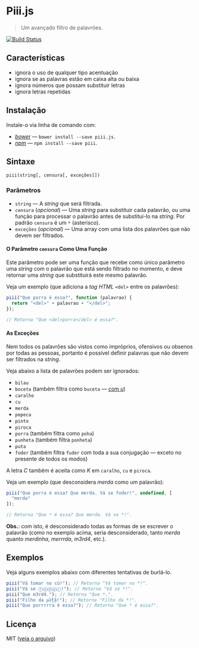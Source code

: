 # Piii.js

> Um avançado filtro de palavrões.

[![Build Status](https://travis-ci.org/theuves/piii.js.svg?branch=master)](https://travis-ci.org/theuves/piii.js)

## Características

- ignora o uso de qualquer tipo acentuação
- ignora se as palavras estão em caixa alta ou baixa
- ignora números que possam substituir letras
- ignora letras repetidas

## Instalação

Instale-o via linha de comando com:

- [*bower*](http://bower.io/) ― `bower install --save piii.js`.
- [*npm*](https://npmjs.com/) ― `npm install --save piii`.

## Sintaxe

```
piii(string[, censura[, exceções]])
```

### Parâmetros

- `string` ― A *string* que será filtrada.
- `censura` (*opcional*) ― Uma *string* para substituir cada palavrão, ou uma função para processar o palavrão antes de substituí-lo na *string*. Por padrão `censura` é um `*` (asterisco).
- `exceções` (*opcional*) ― Uma array com uma lista dos palavrões que não devem ser filtrados.

#### O Parâmetro `censura` Como Uma Função

Este parâmetro pode ser uma função que recebe como único parâmetro uma *string* com o palavrão que está sendo filtrado no momento, e deve retornar uma *string* que substituirá este mesmo palavrão.

Veja um exemplo (que adiciona a *tag HTML* `<del>` entre os palavrões):

```js
piii("Que porra é essa?", function (palavrao) {
  return "<del>" + palavrao + "</del>";
});

// Retorna "Que <del>porra</del> é essa?".
```

#### As Exceções

Nem todos os palavrões são vistos como impróprios, ofensivos ou obsenos por todas as pessoas, portanto é possível definir palavras que não devem ser filtrados na *string*.

Veja abaixo a lista de palavrões podem ser ignorados:

- `bilau`
- `boceta` (também filtra como `buceta` ― [com *u*](http://pseudolinguista.blogspot.com.br/2014/04/como-e-que-se-escreve-buceta-ou-boceta.html))
- `caralho`
- `cu`
- `merda`
- `pepeca`
- `pinto`
- `piroca`
- `porra` (também filtra como `poha`)
- `punheta` (também filtra `ponheta`)
- `puta`
- `foder` (também filtra `fuder` com toda a sua conjugação ― exceto no presente de todos os modos)

A letra *C* também é aceita como *K* em `caralho`, `cu` e `piroca`.

Veja um exemplo (que desconsidera *merda* como um palavrão):

```js
piii("Que porra é essa? Que merda. Vá se foder!", undefined, [
  "merda"
]);

// Retorna "Que * é essa? Que merda. Vá se *!".
```

**Obs.**: com isto, é desconsiderado todas as formas de se escrever o palavrão (como no exemplo acima, seria desconsiderado, tanto *merda* quanto *merdinha*, *merrrda*, *m3rd4*, etc.).

## Exemplos

Veja alguns exemplos abaixo com diferentes tentativas de burlá-lo.

```js
piii("Vá tomar no cú!"); // Retorna "Vá tomar no *!".
piii("Vá se ⓕⓞⓓⓔⓡ!"); // Retorna "Vá se *!".
piii("Que m3rd4."); // Retorna "Que *.".
piii("Filho da ᵽṻțặ!"); // Retorna "Filho da *!".
piii("Que porrrrra é essa?"); // Retorna "Que * é essa?".
```

## Licença

MIT ([veja o arquivo](https://github.com/theuves/piii.js/blob/master/license))
